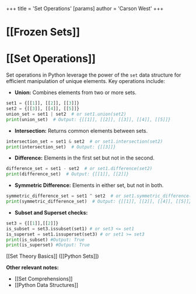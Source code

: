 +++
 title = 'Set Operations'
[params]
	author = 'Carson West'
+++
# [[Frozen Sets]]
# [[Set Operations]] 
Set operations in Python leverage the power of the `set` data structure for efficient manipulation of unique elements.  Key operations include:

* **Union:** Combines elements from two or more sets.

```python
set1 = {[[1]], [[2]], [[3]]}
set2 = {[[3]], [[4]], [[5]]}
union_set = set1 | set2  # or set1.union(set2)
print(union_set)  # Output: {[[1]], [[2]], [[3]], [[4]], [[5]]}
```

* **Intersection:** Returns common elements between sets.

```python
intersection_set = set1 & set2  # or set1.intersection(set2)
print(intersection_set)  # Output: {[[3]]}
```

* **Difference:**  Elements in the first set but not in the second.

```python
difference_set = set1 - set2  # or set1.difference(set2)
print(difference_set)  # Output: {[[1]], [[2]]}
```

* **Symmetric Difference:** Elements in either set, but not in both.

```python
symmetric_difference_set = set1 ^ set2  # or set1.symmetric_difference(set2)
print(symmetric_difference_set)  # Output: {[[1]], [[2]], [[4]], [[5]]}
```

* **Subset and Superset checks:**

```python
set3 = {[[1]],[[2]]}
is_subset = set3.issubset(set1) # or set3 <= set1
is_superset = set1.issuperset(set3) # or set1 >= set3
print(is_subset) #Output: True
print(is_superset) #Output: True

```

[[Set Theory Basics]]  ([[Python Sets]])


**Other relevant notes:**

* [[Set Comprehensions]]
* [[Python Data Structures]]

